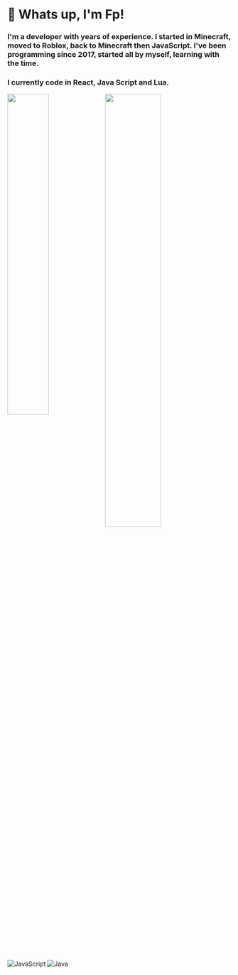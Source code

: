 # 🔧 Whats up, I'm Fp!

### I'm a developer with years of experience. I started in Minecraft, moved to Roblox, back to Minecraft then JavaScript. I've been programming since 2017, started all by myself, learning with the time.

### I currently code in React, Java Script and Lua.

<img align="left" width="43%" src="https://github-readme-stats.vercel.app/api?username=imFp&show_icons=true&theme=radical" />

<img align="left" width="50%" src="https://github-readme-stats.vercel.app/api/top-langs/?username=imFp&layout=compact" />

<img align="left" alt="JavaScript" src="https://img.shields.io/badge/javascript-%23323330.svg?style=for-the-badge&logo=javascript&logoColor=%23F7DF1E"/>
<img align="left" alt="Java" src="https://img.shields.io/badge/java-%23ED8B00.svg?style=for-the-badge&logo=openjdk&logoColor=white"/>
